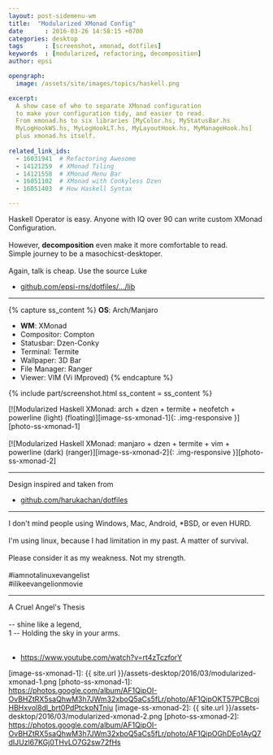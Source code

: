 ```yaml
---
layout: post-sidemenu-wm
title:  "Modularized XMonad Config"
date      : 2016-03-26 14:58:15 +0700
categories: desktop
tags      : [screenshot, xmonad, dotfiles]
keywords  : [modularized, refactoring, decomposition]
author: epsi

opengraph:
  image: /assets/site/images/topics/haskell.png

excerpt: 
  A show case of who to separate XMonad configuration
  to make your configuration tidy, and easier to read.
  From xmonad.hs to six libraries [MyColor.hs, MyStatusBar.hs
  MyLogHookWS.hs, MyLogHookLT.hs, MyLayoutHook.hs, MyManageHook.hs]
  plus xmonad.hs itself.
  
related_link_ids: 
  - 16031941  # Refactoring Awesome
  - 14121259  # XMonad Tiling
  - 14121558  # XMonad Menu Bar
  - 16051102  # XMonad with Conkyless Dzen
  - 16051403  # How Haskell Syntax

---
```



Haskell Operator is easy.
Anyone with IQ over 90 can write custom XMonad Configuration.
<br><br>
However, **decomposition** even make it more comfortable to read.<br>
Simple journey to be a masochicst-desktoper.
<br><br>
Again, talk is cheap.
Use the source Luke
<br>
* [github.com/epsi-rns/dotfiles/.../lib][dotfiles-lib]

* * *

{% capture ss_content %}
<strong>OS</strong>: Arch/Manjaro<br>
  + <strong>WM</strong>: XMonad<br>
  + Compositor: Compton<br>
  + Statusbar: Dzen-Conky<br>
  + Terminal: Termite<br>
  + Wallpaper: 3D Bar<br>
  + File Manager: Ranger<br>
  + Viewer: VIM (Vi IMproved)
{% endcapture %}

{% include part/screenshot.html ss_content = ss_content %}

[![Modularized Haskell XMonad: arch + dzen + termite + neofetch + powerline (light) (floating)][image-ss-xmonad-1]{: .img-responsive }][photo-ss-xmonad-1]
<br/><br/>
[![Modularized Haskell XMonad: manjaro + dzen + termite + vim + powerline (dark) (ranger)][image-ss-xmonad-2]{: .img-responsive }][photo-ss-xmonad-2]

* * *

Design inspired and taken from<br>
* [github.com/harukachan/dotfiles][code-haruka]

* * *

I don't mind people using Windows, Mac, Android, *BSD, or even HURD.
<br><br>
I'm using linux, because I had limitation in my past. A matter of survival.
<br><br>
Please consider it as my weakness. Not my strength.
<br><br>
#iamnotalinuxevangelist<br>
#ilikeevangelionmovie

* * *

A Cruel Angel's Thesis
<br><br>
-- shine like a legend,<br>1
-- Holding the sky in your arms.
<br><br>
* <https://www.youtube.com/watch?v=rt4zTczforY>

[//]: <> ( -- -- -- links below -- -- -- )

[code-haruka]:  https://github.com/codeharuka/dotfiles
[dotfiles-lib]: https://gitlab.com/epsi-rns/dotfiles/tree/master/xmonad/xmonad-dzen-2/lib
[image-ss-xmonad-1]: {{ site.url }}/assets-desktop/2016/03/modularized-xmonad-1.png
[photo-ss-xmonad-1]: https://photos.google.com/album/AF1QipOI-OvBHZtRX5saQhwM3h7JWm32xboQ5aCs5fLr/photo/AF1QipOKT57PCBcojHBHxvol8dl_brt0PdPtckpNTniu
[image-ss-xmonad-2]: {{ site.url }}/assets-desktop/2016/03/modularized-xmonad-2.png
[photo-ss-xmonad-2]: https://photos.google.com/album/AF1QipOI-OvBHZtRX5saQhwM3h7JWm32xboQ5aCs5fLr/photo/AF1QipOGhDEo1AyQ7dIJUzl67KGj0THvLO7G2sw72fHs


